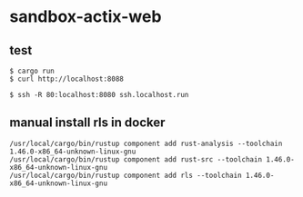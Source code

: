 # sandbox-actix-web

## test

```
$ cargo run
$ curl http://localhost:8088
```

```
$ ssh -R 80:localhost:8080 ssh.localhost.run
```

## manual install rls in docker

```
/usr/local/cargo/bin/rustup component add rust-analysis --toolchain 1.46.0-x86_64-unknown-linux-gnu
/usr/local/cargo/bin/rustup component add rust-src --toolchain 1.46.0-x86_64-unknown-linux-gnu
/usr/local/cargo/bin/rustup component add rls --toolchain 1.46.0-x86_64-unknown-linux-gnu
```
